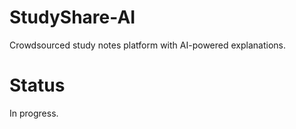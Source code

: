 # StudyShare-AI

Crowdsourced study notes platform with AI-powered explanations.

# Status
In progress.

